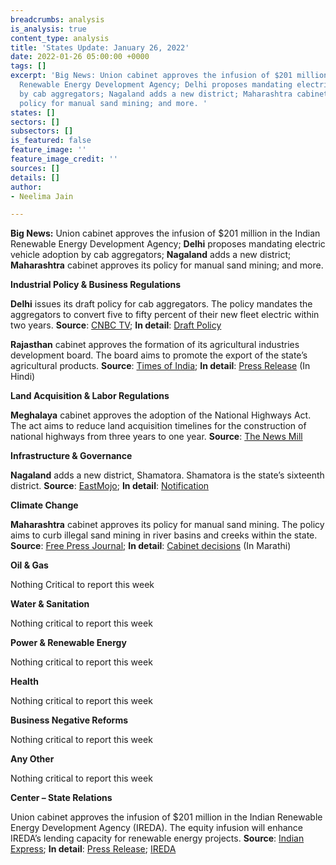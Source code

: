 ```yaml
---
breadcrumbs: analysis
is_analysis: true
content_type: analysis
title: 'States Update: January 26, 2022'
date: 2022-01-26 05:00:00 +0000
tags: []
excerpt: 'Big News: Union cabinet approves the infusion of $201 million in the Indian
  Renewable Energy Development Agency; Delhi proposes mandating electric vehicle adoption
  by cab aggregators; Nagaland adds a new district; Maharashtra cabinet approves its
  policy for manual sand mining; and more. '
states: []
sectors: []
subsectors: []
is_featured: false
feature_image: ''
feature_image_credit: ''
sources: []
details: []
author:
- Neelima Jain

---
```

**Big News:** Union cabinet approves the infusion of $201 million in the Indian Renewable Energy Development Agency; **Delhi** proposes mandating electric vehicle adoption by cab aggregators; **Nagaland** adds a new district; **Maharashtra** cabinet approves its policy for manual sand mining; and more.

**Industrial Policy & Business Regulations**

**Delhi** issues its draft policy for cab aggregators. The policy mandates the aggregators to convert five to fifty percent of their new fleet electric within two years. **Source**: [CNBC TV](https://www.cnbctv18.com/business/companies/delhi-govt-notifies-ev-draft-policy-for-ride-aggregators-delivery-services-12173492.htm); **In detail**: [Draft Policy](https://transport.delhi.gov.in/sites/default/files/All-PDF/Draft_Aggregator_Scheme_.pdf)

**Rajasthan** cabinet approves the formation of its agricultural industries development board. The board aims to promote the export of the state’s agricultural products. **Source**: [Times of India](https://timesofindia.indiatimes.com/rajasthan-govt-decides-to-constitute-rajasthan-state-agro-industries-development-board/articleshow/89002706.cms); **In detail**: [Press Release](https://cmo.rajasthan.gov.in/pressreleasedetail/5203) (In Hindi)

**Land Acquisition & Labor Regulations**

**Meghalaya** cabinet approves the adoption of the National Highways Act. The act aims to reduce land acquisition timelines for the construction of national highways from three years to one year. **Source**: [The News Mill](https://thenewsmill.com/meghalaya-cabinet-approves-adoption-of-the-national-highways-act/)

**Infrastructure & Governance**

**Nagaland** adds a new district, Shamatora. Shamatora is the state’s sixteenth district. **Source**: [EastMojo](https://www.eastmojo.com/nagaland/2022/01/20/nagaland-govt-grants-district-status-to-shamator/); **In detail**: [Notification](https://ipr.nagaland.gov.in/notification-creation-shamator-district)

**Climate Change**

**Maharashtra** cabinet approves its policy for manual sand mining. The policy aims to curb illegal sand mining in river basins and creeks within the state. **Source**: [Free Press Journal](https://www.freepressjournal.in/mumbai/maharashtra-cabinet-clears-new-manual-sand-mining-policy); **In detail**: [Cabinet decisions](https://www.maharashtra.gov.in/Site/upload/CabinetDecision/English/20-01-2022%20Cabinet%20Decision%20(Meeting%20No.97).pdf) (In Marathi)

**Oil & Gas**

Nothing Critical to report this week

**Water & Sanitation**

Nothing critical to report this week

**Power & Renewable Energy**

Nothing critical to report this week

**Health**

Nothing critical to report this week

**Business Negative Reforms**

Nothing critical to report this week

**Any Other**

Nothing critical to report this week

**Center – State Relations**

Union cabinet approves the infusion of $201 million in the Indian Renewable Energy Development Agency (IREDA). The equity infusion will enhance IREDA’s lending capacity for renewable energy projects. **Source**: [Indian Express](https://indianexpress.com/article/business/economy/cabinet-decisions-january-19-key-announcements-anurag-thakur-rs-1500-crore-infusion-ireda-7731688/); **In detail**: [Press Release](https://pib.gov.in/PressReleasePage.aspx?PRID=1790941); [IREDA](https://www.ireda.in/images/pressrelease/Press-Release_equity-infusion_19.01.2022.pdf)